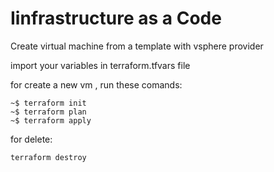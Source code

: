 # Iinfrastructure as a Code 

Create virtual machine from a template with vsphere provider

import your variables in terraform.tfvars file 

for create a new vm , run these comands:
```
~$ terraform init
~$ terraform plan
~$ terraform apply 
```
for delete:
```
terraform destroy
```

